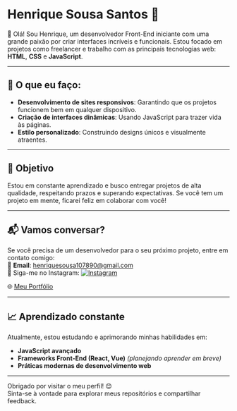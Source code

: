 # Henrique Sousa Santos 🌟  
👋 Olá! Sou Henrique, um desenvolvedor Front-End iniciante com uma grande paixão por criar interfaces incríveis e funcionais. Estou focado em projetos como freelancer e trabalho com as principais tecnologias web: **HTML**, **CSS** e **JavaScript**.

---

## 🚀 O que eu faço:
- **Desenvolvimento de sites responsivos**: Garantindo que os projetos funcionem bem em qualquer dispositivo.
- **Criação de interfaces dinâmicas**: Usando JavaScript para trazer vida às páginas.
- **Estilo personalizado**: Construindo designs únicos e visualmente atraentes.

---

## 🎯 Objetivo
Estou em constante aprendizado e busco entregar projetos de alta qualidade, respeitando prazos e superando expectativas. Se você tem um projeto em mente, ficarei feliz em colaborar com você!


---

## 📬 Vamos conversar?
Se você precisa de um desenvolvedor para o seu próximo projeto, entre em contato comigo:  
📧 **Email**: [henriquesousa107890@gmail.com](mailto:henriquesousa107890@gmail.com)  
📸 Siga-me no Instagram:
[![Instagram](https://img.shields.io/badge/Instagram-%23E4405F.svg?style=for-the-badge&logo=instagram&logoColor=white)](https://www.instagram.com/henrique._dev/)

🌐 [Meu Portfólio](https://portifoliohenrique1078.netlify.app)

---

## 📈 Aprendizado constante
Atualmente, estou estudando e aprimorando minhas habilidades em:  
- **JavaScript avançado**  
- **Frameworks Front-End (React, Vue)** *(planejando aprender em breve)*  
- **Práticas modernas de desenvolvimento web**

---

Obrigado por visitar o meu perfil! 😊  
Sinta-se à vontade para explorar meus repositórios e compartilhar feedback.  
